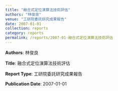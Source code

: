 ```yaml
---
title: "融合式定位演算法技術評估"
authors: "林俊良"
venue: "工研院委託研究成果報告"
date: 2007-01-01
collection: reports
category: reports
permalink: /reports/2007-01-融合式定位演算法技術評估
---
```


**Authors**: 林俊良

**Title**: 融合式定位演算法技術評估

**Report Type**: 工研院委託研究成果報告

**Publication Date**: 2007-01-01
